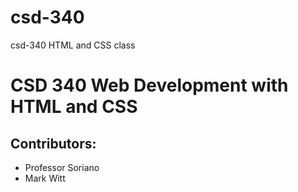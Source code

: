 # csd-340
csd-340 HTML and CSS class

# CSD 340 Web Development with HTML and CSS
## Contributors:
   * Professor Soriano
   * Mark Witt


